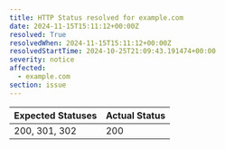 ```yaml
---
title: HTTP Status resolved for example.com
date: 2024-11-15T15:11:12+00:00Z
resolved: True
resolvedWhen: 2024-11-15T15:11:12+00:00Z
resolvedStartTime: 2024-10-25T21:09:43.191474+00:00
severity: notice
affected:
  - example.com
section: issue
---
```


| Expected Statuses | Actual Status  |
|-------------------|----------------|
| 200, 301, 302 | 200 |
